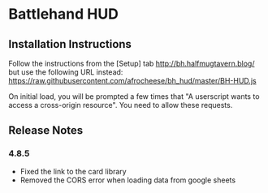 # Battlehand HUD
## Installation Instructions
Follow the instructions from the [Setup] tab http://bh.halfmugtavern.blog/ but use the following URL instead: https://raw.githubusercontent.com/afrocheese/bh_hud/master/BH-HUD.js 

On initial load, you will be prompted a few times that "A userscript wants to access a cross-origin resource". You need to allow these requests.

## Release Notes
### 4.8.5
 - Fixed the link to the card library
 - Removed the CORS error when loading data from google sheets
